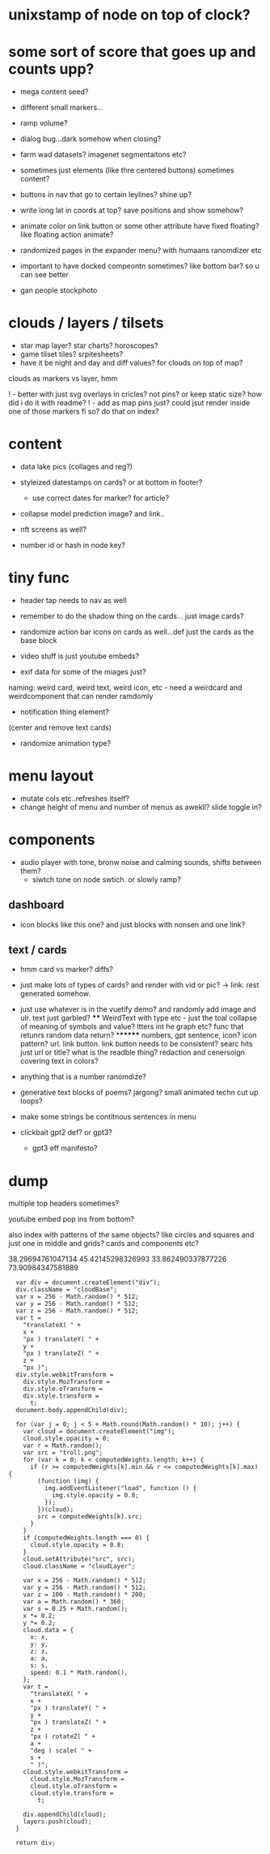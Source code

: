 # unixstamp of node on top of clock?

# some sort of score that goes up and counts upp?

- mega content seed?

- different small markers...

- ramp volume?
- dialog bug...dark somehow when closing?

- farm wad datasets? imagenet segmentaitons etc?

- sometimes just elements (like thre centered buttons) sometimes content?

- buttons in nav that go to certain leylines? shine up?

- write long lat in coords at top? save positions and show somehow?

- animate color on link button or some other attribute have fixed floating? like floating action animate?

- randomized pages in the expander menu? with humaans ranomdizer etc

- important to have docked compeontn sometimes? like bottom bar? so u can see better

- gan people stockphoto

# clouds / layers / tilsets

- star map layer? star charts? horoscopes?
- game tilset tiles? srpitesheets?
- have it be night and day and diff values? for clouds on top of map?

clouds as markers vs layer, hmm

! - better with just svg overlays in cricles? not pins? or keep static size? how did i do it with readme?
! - add as map pins just? could jsut render inside one of those markers fi so? do that on index?

# content

- data lake pics (collages and reg?)

- styleized datestamps on cards? or at bottom in footer?

  - use correct dates for marker? for article?

- collapse model prediction image? and link..

- nft screens as well?

- number id or hash in node key?

# tiny func

- header tap needs to nav as well
- remember to do the shadow thing on the cards... just image cards?
- randomize action bar icons on cards as well...def just the cards as the base block

- video stuff is just youtube embeds?

- exif data for some of the miages just?

naming: weird card, weird text, weird icon, etc - need a weirdcard and weirdcomponent that can render ramdomly

- notification thing element?

(center and remove text cards)

- randomize animation type?

# menu layout

- mutate cols etc..refreshes itself?
- change height of menu and number of menus as awekll? slide toggle in?

# components

- audio player with tone, bronw noise and calming sounds, shifts between them?
  - siwtch tone on node swtich. or slowly ramp?

## dashboard

- icon blocks like this one? and just blocks with nonsen and one link?

## text / cards

- hmm card vs marker? diffs?

- just make lots of types of cards? and render with vid or pic? -> link. rest generated somehow.
- just use whatever is in the vuetify demo? and randomly add image and ulr. text just garbled? **\*\***
  WeirdText with type etc - just the toal collapse of meaning of symbols and value? ltters int he graph etc? func that retunrs random data return? \***\*\*\*\*\*** numbers, gpt sentence, icon? icon pattern? url. link button. link button needs to be consistent? searc hits just url or title? what is the readble thing? redaction and cenersoign covering text in colors?

- anything that is a number ranomdize?

- generative text blocks of poems? jargong? small animated techn cut up loops?

- make some strings be contitnous sentences in menu

- clickbait gpt2 def? or gpt3?
  - gpt3 eff manifesto?

# dump

multiple top headers sometimes?

youtube embed pop ins from bottom?

also index with patterns of the same objects? like circles and squares and just one in middle and grids? cards and components etc?

38.29694761047134 45.42145298326993
33.862490337877226 73.90984347581889

      var div = document.createElement("div");
      div.className = "cloudBase";
      var x = 256 - Math.random() * 512;
      var y = 256 - Math.random() * 512;
      var z = 256 - Math.random() * 512;
      var t =
        "translateX( " +
        x +
        "px ) translateY( " +
        y +
        "px ) translateZ( " +
        z +
        "px )";
      div.style.webkitTransform =
        div.style.MozTransform =
        div.style.oTransform =
        div.style.transform =
          t;
      document.body.appendChild(div);

      for (var j = 0; j < 5 + Math.round(Math.random() * 10); j++) {
        var cloud = document.createElement("img");
        cloud.style.opacity = 0;
        var r = Math.random();
        var src = "troll.png";
        for (var k = 0; k < computedWeights.length; k++) {
          if (r >= computedWeights[k].min && r <= computedWeights[k].max) {
            (function (img) {
              img.addEventListener("load", function () {
                img.style.opacity = 0.8;
              });
            })(cloud);
            src = computedWeights[k].src;
          }
        }
        if (computedWeights.length === 0) {
          cloud.style.opacity = 0.8;
        }
        cloud.setAttribute("src", src);
        cloud.className = "cloudLayer";

        var x = 256 - Math.random() * 512;
        var y = 256 - Math.random() * 512;
        var z = 100 - Math.random() * 200;
        var a = Math.random() * 360;
        var s = 0.25 + Math.random();
        x *= 0.2;
        y *= 0.2;
        cloud.data = {
          x: x,
          y: y,
          z: z,
          a: a,
          s: s,
          speed: 0.1 * Math.random(),
        };
        var t =
          "translateX( " +
          x +
          "px ) translateY( " +
          y +
          "px ) translateZ( " +
          z +
          "px ) rotateZ( " +
          a +
          "deg ) scale( " +
          s +
          " )";
        cloud.style.webkitTransform =
          cloud.style.MozTransform =
          cloud.style.oTransform =
          cloud.style.transform =
            t;

        div.appendChild(cloud);
        layers.push(cloud);
      }

      return div;
